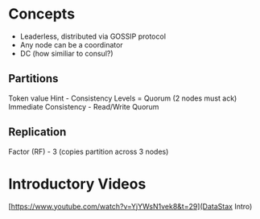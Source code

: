 # Concepts

- Leaderless, distributed via GOSSIP protocol
- Any node can be a coordinator 
- DC (how similiar to consul?) 

## Partitions

Token value 
Hint - 
Consistency Levels = Quorum (2 nodes must ack) 
Immediate Consistency - Read/Write Quorum

## Replication 

Factor (RF) - 3 (copies partition across 3 nodes)

# Introductory Videos

[https://www.youtube.com/watch?v=YjYWsN1vek8&t=29](DataStax Intro) 

